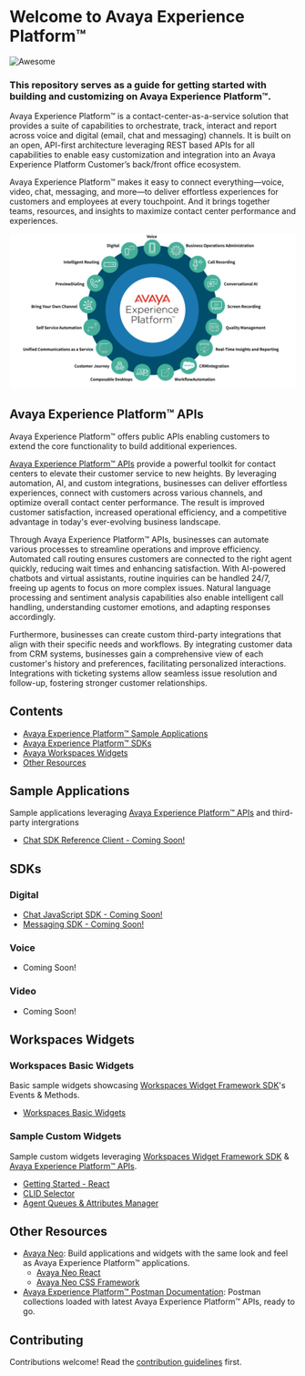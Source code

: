 <link rel="stylesheet" type="text/css" href='./extra.css'/>

# Welcome to Avaya Experience Platform™
![Awesome](https://cdn.rawgit.com/sindresorhus/awesome/d7305f38d29fed78fa85652e3a63e154dd8e8829/media/badge.svg)

### This repository serves as a guide for getting started with building and customizing on Avaya Experience Platform™.

Avaya Experience Platform™ is a contact-center-as-a-service solution that provides a suite of capabilities to orchestrate,
track, interact and report across voice and digital (email, chat and messaging) channels. It is built on an open, API-first
architecture leveraging REST based APIs for all capabilities to enable easy customization and integration into an Avaya
Experience Platform Customer’s back/front office ecosystem. 

Avaya Experience Platform™ makes it easy to connect everything—voice, video, chat, messaging, and more—to deliver effortless experiences for customers and employees at every touchpoint. And it brings together teams, resources, and insights to maximize contact center performance and experiences.

<p class="center">
    <img src="./static/axp-capabilities.png" class="axp-logo">
</p>


## Avaya Experience Platform™ APIs
Avaya Experience Platform™ offers public APIs enabling customers to extend the core functionality to build additional experiences. 

[Avaya Experience Platform™ APIs](https://developers.avayacloud.com/onecloud-ccaas) provide a powerful toolkit for contact centers to elevate their customer service to new heights. By leveraging automation, AI, and custom integrations, businesses can deliver effortless experiences, connect with customers across various channels, and optimize overall contact center performance. The result is improved customer satisfaction, increased operational efficiency, and a competitive advantage in today's ever-evolving business landscape.

Through Avaya Experience Platform™ APIs, businesses can automate various processes to streamline operations and improve efficiency. Automated call routing ensures customers are connected to the right agent quickly, reducing wait times and enhancing satisfaction. With AI-powered chatbots and virtual assistants, routine inquiries can be handled 24/7, freeing up agents to focus on more complex issues. Natural language processing and sentiment analysis capabilities also enable intelligent call handling, understanding customer emotions, and adapting responses accordingly.

Furthermore, businesses can create custom third-party integrations that align with their specific needs and workflows. By integrating customer data from CRM systems, businesses gain a comprehensive view of each customer's history and preferences, facilitating personalized interactions. Integrations with ticketing systems allow seamless issue resolution and follow-up, fostering stronger customer relationships.


## Contents

- [Avaya Experience Platform™ Sample Applications](#sample-applications)
- [Avaya Experience Platform™ SDKs](#sdks)
- [Avaya Workspaces Widgets](#workspaces-widgets)
- [Other Resources](#other-resources)

## Sample Applications

Sample applications leveraging [Avaya Experience Platform™ APIs](https://developers.avayacloud.com/onecloud-ccaas) and third-party intergrations

- [Chat SDK Reference Client - Coming Soon!](#)

## SDKs

### Digital
- [Chat JavaScript SDK - Coming Soon!](#)
- [Messaging SDK - Coming Soon!](#)

### Voice
- Coming Soon!

### Video
- Coming Soon!

## Workspaces Widgets

### Workspaces Basic Widgets

Basic sample widgets showcasing [Workspaces Widget Framework SDK](https://documentation.workspaces.avayacloud.com/widget-framework/docs/api-reference/introduction)'s Events & Methods.

- [Workspaces Basic Widgets](https://github.com/AvayaExperiencePlatform/workspaces-basic-sample-widgets)

### Sample Custom Widgets
Sample custom widgets leveraging [Workspaces Widget Framework SDK](https://documentation.workspaces.avayacloud.com/widget-framework/docs/api-reference/introduction) & [Avaya Experience Platform™ APIs](https://developers.avayacloud.com/onecloud-ccaas).

- [Getting Started - React](https://github.com/AvayaExperiencePlatform/getting-started-widget-react)
- [CLID Selector](https://github.com/AvayaExperiencePlatform/clid-selector-widget)
- [Agent Queues & Attributes Manager](https://github.com/AvayaExperiencePlatform/agent-matching-config-widget)

## Other Resources
- [Avaya Neo](https://design.avayacloud.com/): Build applications and widgets with the same look and feel as Avaya Experience Platform™ applications.
    - [Avaya Neo React](https://www.npmjs.com/package/@avaya/neo-react)
    - [Avaya Neo CSS Framework](https://www.npmjs.com/package/@avaya/neo) 
- [Avaya Experience Platform™ Postman Documentation](https://www.postman.com/avaya-axp/workspace/avaya-experience-platform/overview): Postman collections loaded with latest Avaya Experience Platform™ APIs, ready to go.


## Contributing

Contributions welcome! Read the [contribution guidelines](contribution.md) first.